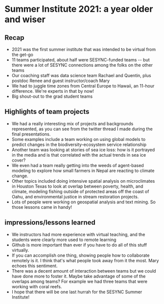 # Summer Institute 2021: a year older and wiser

## Recap

- 2021 was the first summer institute that was intended to be virtual from the get-go
- 11 teams participated, about half were SESYNC-funded teams -- but there were a lot of SESYNC connections among the folks on the other teams
- Our coaching staff was data science team Rachael and Quentin, plus postdoc Renee and guest instructor/coach Mary
- We had to juggle time zones from Central Europe to Hawaii, an 11-hour difference. We're experts in that by now!
- Big shout-out to the grad student teams

## Highlights of team projects

- We had a really interesting mix of projects and backgrounds represented, as you can see from the twitter thread I made during the final presentations.
- Some examples include a team working on using global models to predict changes in the biodiversity-ecosystem service relationship
- Another team was looking at stories of sea ice loss: how is it portrayed in the media and is that correlated with the actual trends in sea ice cover?
- We even had a team really getting into the weeds of agent-based modeling to explore how small farmers in Nepal are reacting to climate change.
- Other topics included doing intensive spatial analysis on microclimates in Houston Texas to look at overlap between poverty, health, and climate, modeling fishing outside of protected areas off the coast of Oahu, and environmental justice in stream restoration projects.
- Lots of people were working on geospatial analysis and text mining. So those lessons came in handy!

## impressions/lessons learned

- We instructors had more experience with virtual teaching, and the students were clearly more used to remote learning
- Github is more important than ever if you have to do all of this stuff virtually. 
- If you can accomplish one thing, showing people how to collaborate remotely is it. I think that's what people took away from it the most. Mary echoes this sentiment.
- There was a decent amount of interaction between teams but we could have done more to foster it. Maybe take advantage of some of the overlaps among teams? For example we had three teams that were working with coral reefs.
- I hope that there will be one last hurrah for the SESYNC Summer Institute!